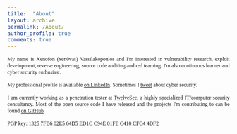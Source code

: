 ```yaml
---
title:  "About"
layout: archive
permalink: /About/
author_profile: true
comments: true
---
```


<p style="text-align:justify;">
<span style="font-family:'calibri';font-size: 12px">
My name is Xenofon (xen0vas) Vassilakopoulos and I'm interested in vulnerability research, exploit development, reverse engineering, source code auditing and red teaming. I'm also continuous learner and cyber security enthusiast.
</span>
</p>

<p style="text-align:justify;">
<span style="font-family:'calibri';font-size: 12px">
My professional profile is available
<a href="https://www.linkedin.com/in/xvass/">on LinkedIn</a>. Sometimes I 
<a href="https://twitter.com/xen0vas">tweet</a> about cyber security.
</span>
</p>

<p style="text-align:justify;">
<span style="font-family:'calibri';font-size: 12px">
I am currently working as a penetration tester at <a href="https://twelvesec.com/">TwelveSec</a>, a highly specialized IT/computer security consultancy. Most of the open source code I have released and the projects I'm contributing to can be found <a href="https://github.com/xen0vas">on GitHub</a>.
</span>
</p>

<p style="text-align:justify;">
<span style="font-family:'calibri';font-size: 12px">
PGP key: <a href="https://xen0vas.github.io/xen0vas_pgp.asc">1325 7FB6 02E5 64D5 ED1C C94E 01FE C410 CFC4 4DF2</a>
</span>
</p>